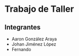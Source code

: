 # Trabajo de Taller

## Integrantes

- Aaron González Araya
- Johan Jiménez López
- Fernando <no se el apellido>

